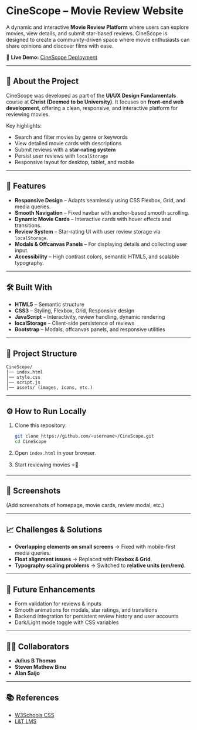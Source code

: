 # CineScope – Movie Review Website

A dynamic and interactive **Movie Review Platform** where users can explore movies, view details, and submit star-based reviews. CineScope is designed to create a community-driven space where movie enthusiasts can share opinions and discover films with ease.

🔗 **Live Demo:** [CineScope Deployment](https://juliusdude.github.io/CineScope/)

---

## 📖 About the Project

CineScope was developed as part of the **UI/UX Design Fundamentals** course at **Christ (Deemed to be University)**.
It focuses on **front-end web development**, offering a clean, responsive, and interactive platform for reviewing movies.

Key highlights:

* Search and filter movies by genre or keywords
* View detailed movie cards with descriptions
* Submit reviews with a **star-rating system**
* Persist user reviews with `localStorage`
* Responsive layout for desktop, tablet, and mobile

---

## 🚀 Features

* **Responsive Design** – Adapts seamlessly using CSS Flexbox, Grid, and media queries.
* **Smooth Navigation** – Fixed navbar with anchor-based smooth scrolling.
* **Dynamic Movie Cards** – Interactive cards with hover effects and transitions.
* **Review System** – Star-rating UI with user review storage via `localStorage`.
* **Modals & Offcanvas Panels** – For displaying details and collecting user input.
* **Accessibility** – High contrast colors, semantic HTML5, and scalable typography.

---

## 🛠️ Built With

* **HTML5** – Semantic structure
* **CSS3** – Styling, Flexbox, Grid, Responsive design
* **JavaScript** – Interactivity, review handling, dynamic rendering
* **localStorage** – Client-side persistence of reviews
* **Bootstrap** – Modals, offcanvas panels, and responsive utilities

---

## 📂 Project Structure

```
CineScope/
│── index.html
│── style.css
│── script.js
│── assets/ (images, icons, etc.)
```

---

## ⚙️ How to Run Locally

1. Clone this repository:

   ```bash
   git clone https://github.com/<username>/CineScope.git
   cd CineScope
   ```
2. Open `index.html` in your browser.
3. Start reviewing movies ⭐🍿

---

## 📸 Screenshots

(Add screenshots of homepage, movie cards, review modal, etc.)

---

## 📈 Challenges & Solutions

* **Overlapping elements on small screens** → Fixed with mobile-first media queries.
* **Float alignment issues** → Replaced with **Flexbox & Grid**.
* **Typography scaling problems** → Switched to **relative units (em/rem)**.

---

## 🔮 Future Enhancements

* Form validation for reviews & inputs
* Smooth animations for modals, star ratings, and transitions
* Backend integration for persistent review history and user accounts
* Dark/Light mode toggle with CSS variables

---

## 👨‍💻 Collaborators

* **Julius B Thomas**
* **Steven Mathew Binu**
* **Alan Saijo**

---

## 📚 References

* [W3Schools CSS](https://www.w3schools.com/css/default.asp)
* [L&T LMS](https://learn.lntedutech.com/Landing/MyCourse)

